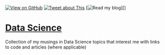 [![View on GitHub](https://img.shields.io/badge/GitHub-View_on_GitHub-blue?logo=GitHub)]('https://github.com/aadi350/Data-Science')  [![Tweet about This](/twitter/url?url=https%3A%2F%2Fshields.io)](https://twitter.com/compose/tweet)
[![Read my blog](https://img.shields.io/badge/Hashnode-Read%20my%20blog-blueviolet?logo=Hashnode)][]
# [Data Science](https://github.com/aadi350/Data-Science)

Collection of my musings in Data Science topics that interest me with links to code and articles (where applicable)  


